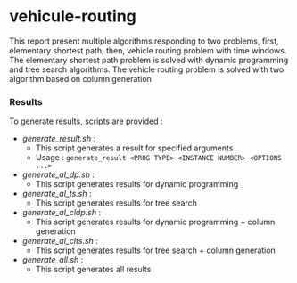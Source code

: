 # vehicule-routing

This report present multiple algorithms responding to two problems, first,
elementary shortest path, then, vehicle routing problem with time windows. The
elementary shortest path problem is solved with dynamic programming and tree
search algorithms. The vehicle routing problem is solved with two algorithm
based on column generation

### Results

To generate results, scripts are provided :
- *generate_result.sh* :
  - This script generates a result for specified arguments
  - Usage : `generate_result <PROG TYPE> <INSTANCE NUMBER> <OPTIONS ...>`
- *generate_al_dp.sh* :
  - This script generates results for dynamic programming
- *generate_al_ts.sh* :
  - This script generates results for tree search
- *generate_al_cldp.sh* :
  - This script generates results for dynamic programming + column generation
- *generate_al_clts.sh* :
  - This script generates results for tree search + column generation
- *generate_all.sh* :
  - This script generates all results


